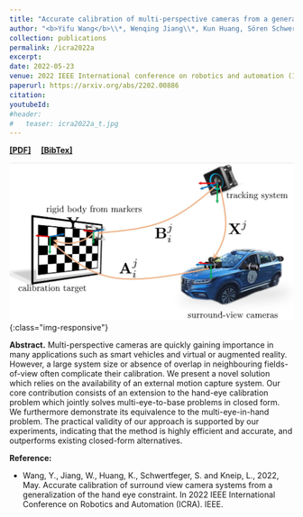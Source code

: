 ```yaml
---
title: "Accurate calibration of multi-perspective cameras from a generalization of the hand-eye constraint"
author: "<b>Yifu Wang</b>\\*, Wenqing Jiang\\*, Kun Huang, Sören Schwertfeger, Laurent Kneip."
collection: publications
permalink: /icra2022a
excerpt: 
date: 2022-05-23
venue: 2022 IEEE International conference on robotics and automation (ICRA)
paperurl: https://arxiv.org/abs/2202.00886
citation: 
youtubeId: 
#header:
#   teaser: icra2022a_t.jpg
---
```


<a href="https://1fwang.github.io/files/icra2022a.pdf" target="_blank"><b>[PDF]</b></a>&emsp;
<a href="https://1fwang.github.io/files/wang2022accurate.txt" target="_blank"><b>[BibTex]</b></a>

![firenet_banner](/images/icra2022a.jpg){:class="img-responsive"}

<b>Abstract.</b> 
Multi-perspective cameras are quickly gaining importance in many applications such as smart vehicles and virtual or augmented reality. However, a large system size or absence of overlap in neighbouring fields-of-view often complicate their calibration. We present a novel solution which relies on the availability of an external motion capture system. Our core contribution consists of an extension to the hand-eye calibration problem which jointly solves multi-eye-to-base problems in closed form. We furthermore demonstrate its equivalence to the multi-eye-in-hand problem. The practical validity of our approach is supported by our experiments, indicating that the method is highly efficient and accurate, and outperforms existing closed-form alternatives.

<b>Reference:</b>
* Wang, Y., Jiang, W., Huang, K., Schwertfeger, S. and Kneip, L., 2022, May. Accurate calibration of surround view camera systems from a generalization of the hand eye constraint. In 2022 IEEE International Conference on Robotics and Automation (ICRA). IEEE.
